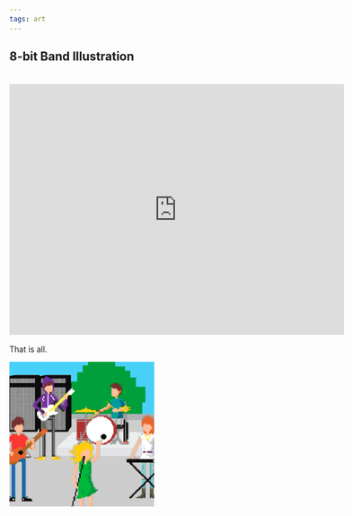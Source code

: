 ```yaml
---
tags: art
---
```


<article>
<h1>8-bit Band Illustration</h1>
<section>
<iframe width="596" height="447" src="http://www.youtube.com/embed/KZErvASwdlU?rel=0" frameborder="0" allowfullscreen style="margin-top:20px;"></iframe>
<p>That is all.</p>
</section>
<aside><a href="images/8bitBand.png" class="luminous" title="8-Bit Band"><img src="images/8bitBand-thumb.png" width="258" height="258"></a></aside>
</article>
<div class="clear"></div>
